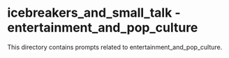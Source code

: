 # icebreakers_and_small_talk - entertainment_and_pop_culture

This directory contains prompts related to entertainment_and_pop_culture.